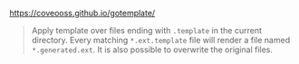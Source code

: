 https://coveooss.github.io/gotemplate/

> Apply template over files ending with `.template` in the current directory. Every matching `*.ext.template` file will render a file named `*.generated.ext`. It is also possible to overwrite the original files.